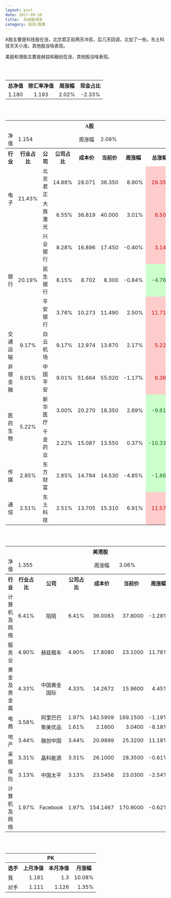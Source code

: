 ```yaml
---
layout: post
date: 2017-09-10
title:  科技股领涨
category: 投资/股票
---
```


A股主要是科技股在涨，北京君正前两天冲高，后几天回调，又加了一些。东土科技天天小涨。其他股没啥表现。

美股和港股主要是赫兹和融创在涨，其他股没啥表现。

<br/>
<br/>

<table cellspacing="0" border="0">
	<tr>
		<th height="17" align="center"><font face="Noto Sans CJK SC Regular">总净值</font></th>
		<th align="center"><font face="Noto Sans CJK SC Regular">除汇率净值</font></th>
		<th align="center"><font face="Noto Sans CJK SC Regular">周涨幅</font></th>
		<th align="center" valign="middle"><font face="Noto Sans CJK SC Regular">现金占比</font></th>
	</tr>
	<tr>
		<td height="17" align="center" sdval="1.18" sdnum="1033;0;0.000">1.180</td>
		<td align="center" sdval="1.193" sdnum="1033;0;0.000">1.193</td>
		<td align="center" sdval="0.0202" sdnum="1033;0;0.00%">2.02%</td>
		<td align="center" sdval="-0.0233" sdnum="1033;0;0.00%">-2.33%</td>
	</tr>
</table>
<br />
<br />
<table>
	<tr>
		<th colspan="8"  height="21" align="center" valign="middle"><font face="Noto Sans CJK SC Regular">A股</font></th>
		</tr>
	<tr>
		<td height="17" align="center"><font face="Noto Sans CJK SC Regular">净值</font></td>
		<td colspan="3"  align="left" valign="middle" sdval="1.154" sdnum="1033;">1.154</td>
		<td align="center"><font face="Noto Sans CJK SC Regular">周涨幅</font></td>
		<td colspan="3"  align="left" valign="middle" sdval="0.0209" sdnum="1033;0;0.00%">2.09%</td>
		</tr>
	<tr>
		<th height="21" align="center" valign="middle"><font face="Noto Sans CJK SC Regular">行业</font></th>
		<th align="center" valign="middle"><font face="Noto Sans CJK SC Regular">行业占比</font></th>
		<th align="center"><font face="Noto Sans CJK SC Regular">公司</font></th>
		<th align="center"><font face="Noto Sans CJK SC Regular">公司占比</font></th>
		<th align="center"><font face="Noto Sans CJK SC Regular">成本价</font></th>
		<th align="center"><font face="Noto Sans CJK SC Regular">当前价</font></th>
		<th align="center"><font face="Noto Sans CJK SC Regular">周涨幅</font></th>
		<th align="center"><font face="Noto Sans CJK SC Regular">总涨幅</font></th>
	</tr>
	<tr>
		<td rowspan="2"  height="34" align="center" valign="middle"><font face="Noto Sans CJK SC Regular">电子</font></td>
		<td rowspan="2"  align="center" valign="middle" sdval="0.2143" sdnum="1033;0;0.00%">21.43%</td>
		<td align="left"><font face="Noto Sans CJK SC Regular">北京君正</font></td>
		<td align="right" sdval="0.1488" sdnum="1033;0;0.00%">14.88%</td>
		<td align="right" sdval="28.071" sdnum="1033;0;0.000">28.071</td>
		<td align="right" sdval="36.35" sdnum="1033;0;0.000">36.350</td>
		<td align="right" sdval="0.089" sdnum="1033;0;0.00%">8.90%</td>
		<td align="right" bgcolor="#FFCCCC" sdval="0.293530711410352" sdnum="1033;0;0.00%"><font color="#CC0000">29.35%</font></td>
	</tr>
	<tr>
		<td align="left"><font face="Noto Sans CJK SC Regular">大族激光</font></td>
		<td align="right" sdval="0.0655" sdnum="1033;0;0.00%">6.55%</td>
		<td align="right" sdval="36.819" sdnum="1033;0;0.000">36.819</td>
		<td align="right" sdval="40" sdnum="1033;0;0.000">40.000</td>
		<td align="right" sdval="0.0301" sdnum="1033;0;0.00%">3.01%</td>
		<td align="right" bgcolor="#FFCCCC" sdval="0.0849956109617316" sdnum="1033;0;0.00%"><font color="#CC0000">8.50%</font></td>
	</tr>
	<tr>
		<td rowspan="3"  height="51" align="center" valign="middle"><font face="Noto Sans CJK SC Regular">银行</font></td>
		<td rowspan="3"  align="center" valign="middle" sdval="0.2019" sdnum="1033;0;0.00%">20.19%</td>
		<td align="left"><font face="Noto Sans CJK SC Regular">兴业银行</font></td>
		<td align="right" sdval="0.0828" sdnum="1033;0;0.00%">8.28%</td>
		<td align="right" sdval="16.896" sdnum="1033;0;0.000">16.896</td>
		<td align="right" sdval="17.45" sdnum="1033;0;0.000">17.450</td>
		<td align="right" sdval="-0.004" sdnum="1033;0;0.00%">-0.40%</td>
		<td align="right" bgcolor="#FFCCCC" sdval="0.0313888257575756" sdnum="1033;0;0.00%"><font color="#CC0000">3.14%</font></td>
	</tr>
	<tr>
		<td align="left"><font face="Noto Sans CJK SC Regular">民生银行</font></td>
		<td align="right" sdval="0.0815" sdnum="1033;0;0.00%">8.15%</td>
		<td align="right" sdval="8.702" sdnum="1033;0;0.000">8.702</td>
		<td align="right" sdval="8.3" sdnum="1033;0;0.000">8.300</td>
		<td align="right" sdval="-0.0084" sdnum="1033;0;0.00%">-0.84%</td>
		<td align="right" bgcolor="#CCFFCC" sdval="-0.0475962767179958" sdnum="1033;0;0.00%"><font color="#006600">-4.76%</font></td>
	</tr>
	<tr>
		<td align="left"><font face="Noto Sans CJK SC Regular">平安银行</font></td>
		<td align="right" sdval="0.0376" sdnum="1033;0;0.00%">3.76%</td>
		<td align="right" sdval="10.273" sdnum="1033;0;0.000">10.273</td>
		<td align="right" sdval="11.49" sdnum="1033;0;0.000">11.490</td>
		<td align="right" sdval="0.025" sdnum="1033;0;0.00%">2.50%</td>
		<td align="right" bgcolor="#FFCCCC" sdval="0.117065881436776" sdnum="1033;0;0.00%"><font color="#CC0000">11.71%</font></td>
	</tr>
	<tr>
		<td height="17" align="center" valign="middle"><font face="Noto Sans CJK SC Regular"> 交通运输</font></td>
		<td align="center" valign="middle" sdval="0.0917" sdnum="1033;0;0.00%">9.17%</td>
		<td align="left"><font face="Noto Sans CJK SC Regular">白云机场</font></td>
		<td align="right" sdval="0.0917" sdnum="1033;0;0.00%">9.17%</td>
		<td align="right" sdval="12.974" sdnum="1033;0;0.000">12.974</td>
		<td align="right" sdval="13.67" sdnum="1033;0;0.000">13.670</td>
		<td align="right" sdval="0.0217" sdnum="1033;0;0.00%">2.17%</td>
		<td align="right" bgcolor="#FFCCCC" sdval="0.0522457530445506" sdnum="1033;0;0.00%"><font color="#CC0000">5.22%</font></td>
	</tr>
	<tr>
		<td height="17" align="center" valign="middle"><font face="Noto Sans CJK SC Regular">非银金融</font></td>
		<td align="center" valign="middle" sdval="0.0901" sdnum="1033;0;0.00%">9.01%</td>
		<td align="left"><font face="Noto Sans CJK SC Regular">中国平安</font></td>
		<td align="right" sdval="0.0901" sdnum="1033;0;0.00%">9.01%</td>
		<td align="right" sdval="51.664" sdnum="1033;0;0.000">51.664</td>
		<td align="right" sdval="55.02" sdnum="1033;0;0.000">55.020</td>
		<td align="right" sdval="-0.0117" sdnum="1033;0;0.00%">-1.17%</td>
		<td align="right" bgcolor="#FFCCCC" sdval="0.0635581913905234" sdnum="1033;0;0.00%"><font color="#CC0000">6.36%</font></td>
	</tr>
	<tr>
		<td rowspan="2"  height="34" align="center" valign="middle"><font face="Noto Sans CJK SC Regular">医药生物</font></td>
		<td rowspan="2"  align="center" valign="middle" sdval="0.0522" sdnum="1033;0;0.00%">5.22%</td>
		<td align="left"><font face="Noto Sans CJK SC Regular">新华医疗</font></td>
		<td align="right" sdval="0.03" sdnum="1033;0;0.00%">3.00%</td>
		<td align="right" sdval="20.27" sdnum="1033;0;0.000">20.270</td>
		<td align="right" sdval="18.35" sdnum="1033;0;0.000">18.350</td>
		<td align="right" sdval="0.0269" sdnum="1033;0;0.00%">2.69%</td>
		<td align="right" bgcolor="#CCFFCC" sdval="-0.0961212629501726" sdnum="1033;0;0.00%"><font color="#006600">-9.61%</font></td>
	</tr>
	<tr>
		<td align="left"><font face="Noto Sans CJK SC Regular">千金药业</font></td>
		<td align="right" sdval="0.0222" sdnum="1033;0;0.00%">2.22%</td>
		<td align="right" sdval="15.087" sdnum="1033;0;0.000">15.087</td>
		<td align="right" sdval="13.55" sdnum="1033;0;0.000">13.550</td>
		<td align="right" sdval="0.0037" sdnum="1033;0;0.00%">0.37%</td>
		<td align="right" bgcolor="#CCFFCC" sdval="-0.103275787101478" sdnum="1033;0;0.00%"><font color="#006600">-10.33%</font></td>
	</tr>
	<tr>
		<td height="17" align="center"><font face="Noto Sans CJK SC Regular">传媒</font></td>
		<td align="center" sdval="0.0285" sdnum="1033;0;0.00%">2.85%</td>
		<td align="left"><font face="Noto Sans CJK SC Regular">东方财富</font></td>
		<td align="right" sdval="0.0285" sdnum="1033;0;0.00%">2.85%</td>
		<td align="right" sdval="14.784" sdnum="1033;0;0.000">14.784</td>
		<td align="right" sdval="14.53" sdnum="1033;0;0.000">14.530</td>
		<td align="right" sdval="-0.0485" sdnum="1033;0;0.00%">-4.85%</td>
		<td align="right" bgcolor="#CCFFCC" sdval="-0.0185807359307361" sdnum="1033;0;0.00%"><font color="#006600">-1.86%</font></td>
	</tr>
	<tr>
		<td height="17" align="center"><font face="Noto Sans CJK SC Regular">通信</font></td>
		<td align="center" sdval="0.0251" sdnum="1033;0;0.00%">2.51%</td>
		<td align="left"><font face="Noto Sans CJK SC Regular">东土科技</font></td>
		<td align="right" sdval="0.0251" sdnum="1033;0;0.00%">2.51%</td>
		<td align="right" sdval="13.705" sdnum="1033;0;0.000">13.705</td>
		<td align="right" sdval="15.31" sdnum="1033;0;0.000">15.310</td>
		<td align="right" sdval="0.0691" sdnum="1033;0;0.00%">6.91%</td>
		<td align="right" bgcolor="#FFCCCC" sdval="0.115710543597227" sdnum="1033;0;0.00%"><font color="#CC0000">11.57%</font></td>
	</tr>
</table>
<br />
<br />
<table>
	<tr>
		<th colspan="8"  height="17" align="center" valign="middle"><font face="Noto Sans CJK SC Regular">美港股</font></th>
		</tr>
	<tr>
		<td height="17" align="center"><font face="Noto Sans CJK SC Regular">净值</font></td>
		<td colspan="3"  align="left" valign="middle" sdval="1.355" sdnum="1033;">1.355</td>
		<td align="center"><font face="Noto Sans CJK SC Regular">周涨幅</font></td>
		<td colspan="3"  align="left" valign="middle" sdval="0.0306" sdnum="1033;0;0.00%">3.06%</td>
		</tr>
	<tr>
		<th height="21" align="center" valign="middle"><font face="Noto Sans CJK SC Regular">行业</font></th>
		<th align="center" valign="middle"><font face="Noto Sans CJK SC Regular">行业占比</font></th>
		<th align="center"><font face="Noto Sans CJK SC Regular">公司</font></th>
		<th align="center"><font face="Noto Sans CJK SC Regular">公司占比</font></th>
		<th align="center"><font face="Noto Sans CJK SC Regular">成本价</font></th>
		<th align="center"><font face="Noto Sans CJK SC Regular">当前价</font></th>
		<th align="center"><font face="Noto Sans CJK SC Regular">周涨幅</font></th>
		<th align="center"><font face="Noto Sans CJK SC Regular">总涨幅</font></th>
	</tr>
	<tr>
		<td height="17" align="center"><font face="Noto Sans CJK SC Regular">计算机及网络</font></td>
		<td align="center" sdval="0.0641" sdnum="1033;0;0.00%">6.41%</td>
		<td align="center" sdnum="1033;0;0.00%"><font face="Noto Sans CJK SC Regular">陌陌</font></td>
		<td align="right" sdval="0.0641" sdnum="1033;0;0.00%">6.41%</td>
		<td align="right" sdval="36.0063" sdnum="1033;0;0.0000">36.0063</td>
		<td align="right" sdval="37.8" sdnum="1033;0;0.0000">37.8000</td>
		<td align="right" sdval="-0.0128" sdnum="1033;0;0.00%">-1.28%</td>
		<td align="right" bgcolor="#FFCCCC" sdval="0.0484162821506233" sdnum="1033;0;0.00%"><font color="#CC0000">4.84%</font></td>
	</tr>
	<tr>
		<td height="17" align="center"><font face="Noto Sans CJK SC Regular">服务业</font></td>
		<td align="center" sdval="0.049" sdnum="1033;0;0.00%">4.90%</td>
		<td align="center" sdnum="1033;0;0.00%"><font face="Noto Sans CJK SC Regular"> 赫兹租车</font></td>
		<td align="right" sdval="0.049" sdnum="1033;0;0.00%">4.90%</td>
		<td align="right" sdval="17.808" sdnum="1033;0;0.0000">17.8080</td>
		<td align="right" sdval="23.1" sdnum="1033;0;0.0000">23.1000</td>
		<td align="right" sdval="0.1176" sdnum="1033;0;0.00%">11.76%</td>
		<td align="right" bgcolor="#FFCCCC" sdval="0.295769811320755" sdnum="1033;0;0.00%"><font color="#CC0000">29.58%</font></td>
	</tr>
	<tr>
		<td height="17" align="center"><font face="Noto Sans CJK SC Regular">黄金及贵金属</font></td>
		<td align="center" sdval="0.0433" sdnum="1033;0;0.00%">4.33%</td>
		<td align="center" sdnum="1033;0;0.00%"><font face="Noto Sans CJK SC Regular">中国黄金国际</font></td>
		<td align="right" sdval="0.0433" sdnum="1033;0;0.00%">4.33%</td>
		<td align="right" sdval="14.2672" sdnum="1033;0;0.0000">14.2672</td>
		<td align="right" sdval="15.96" sdnum="1033;0;0.0000">15.9600</td>
		<td align="right" sdval="0.0445" sdnum="1033;0;0.00%">4.45%</td>
		<td align="right" bgcolor="#FFCCCC" sdval="0.117249770102052" sdnum="1033;0;0.00%"><font color="#CC0000">11.72%</font></td>
	</tr>
	<tr>
		<td rowspan="2"  height="34" align="center" valign="middle"><font face="Noto Sans CJK SC Regular">电商</font></td>
		<td rowspan="2"  align="center" valign="middle" sdval="0.0358" sdnum="1033;0;0.00%">3.58%</td>
		<td align="center" sdnum="1033;0;0.00%"><font face="Noto Sans CJK SC Regular">阿里巴巴</font></td>
		<td align="right" sdval="0.0197" sdnum="1033;0;0.00%">1.97%</td>
		<td align="right" sdval="142.5909" sdnum="1033;0;0.0000">142.5909</td>
		<td align="right" sdval="169.15" sdnum="1033;0;0.0000">169.1500</td>
		<td align="right" sdval="-0.0119" sdnum="1033;0;0.00%">-1.19%</td>
		<td align="right" bgcolor="#FFCCCC" sdval="0.184860834316916" sdnum="1033;0;0.00%"><font color="#CC0000">18.49%</font></td>
	</tr>
	<tr>
		<td align="center" sdnum="1033;0;0.00%"><font face="Noto Sans CJK SC Regular">聚美优品</font></td>
		<td align="right" sdval="0.0161" sdnum="1033;0;0.00%">1.61%</td>
		<td align="right" sdval="2.16" sdnum="1033;0;0.0000">2.1600</td>
		<td align="right" sdval="3.04" sdnum="1033;0;0.0000">3.0400</td>
		<td align="right" sdval="-0.0818" sdnum="1033;0;0.00%">-8.18%</td>
		<td align="right" bgcolor="#FFCCCC" sdval="0.406007407407407" sdnum="1033;0;0.00%"><font color="#CC0000">40.60%</font></td>
	</tr>
	<tr>
		<td height="17" align="center"><font face="Noto Sans CJK SC Regular">地产</font></td>
		<td align="center" sdval="0.0344" sdnum="1033;0;0.00%">3.44%</td>
		<td align="center" sdnum="1033;0;0.00%"><font face="Noto Sans CJK SC Regular">融创中国</font></td>
		<td align="right" sdval="0.0344" sdnum="1033;0;0.00%">3.44%</td>
		<td align="right" sdval="20.9899" sdnum="1033;0;0.0000">20.9899</td>
		<td align="right" sdval="25.32" sdnum="1033;0;0.0000">25.3200</td>
		<td align="right" sdval="0.1118" sdnum="1033;0;0.00%">11.18%</td>
		<td align="right" bgcolor="#FFCCCC" sdval="0.204894455904983" sdnum="1033;0;0.00%"><font color="#CC0000">20.49%</font></td>
	</tr>
	<tr>
		<td height="17" align="center"><font face="Noto Sans CJK SC Regular">采掘</font></td>
		<td align="center" sdval="0.0331" sdnum="1033;0;0.00%">3.31%</td>
		<td align="center" sdnum="1033;0;0.00%"><font face="Noto Sans CJK SC Regular">晶科能源</font></td>
		<td align="right" sdval="0.0331" sdnum="1033;0;0.00%">3.31%</td>
		<td align="right" sdval="26.1" sdnum="1033;0;0.0000">26.1000</td>
		<td align="right" sdval="28.35" sdnum="1033;0;0.0000">28.3500</td>
		<td align="right" sdval="-0.0081" sdnum="1033;0;0.00%">-0.81%</td>
		<td align="right" bgcolor="#FFCCCC" sdval="0.0848068965517241" sdnum="1033;0;0.00%"><font color="#CC0000">8.48%</font></td>
	</tr>
	<tr>
		<td height="17" align="center"><font face="Noto Sans CJK SC Regular">保险</font></td>
		<td align="center" sdval="0.0313" sdnum="1033;0;0.00%">3.13%</td>
		<td align="center" sdnum="1033;0;0.00%"><font face="Noto Sans CJK SC Regular">中国太平</font></td>
		<td align="right" sdval="0.0313" sdnum="1033;0;0.00%">3.13%</td>
		<td align="right" sdval="23.5456" sdnum="1033;0;0.0000">23.5456</td>
		<td align="right" sdval="23.03" sdnum="1033;0;0.0000">23.0300</td>
		<td align="right" sdval="-0.0254" sdnum="1033;0;0.00%">-2.54%</td>
		<td align="right" bgcolor="#CCFFCC" sdval="-0.0232979342212558" sdnum="1033;0;0.00%"><font color="#006600">-2.33%</font></td>
	</tr>
	<tr>
		<td height="17" align="center"><font face="Noto Sans CJK SC Regular">计算机及网络</font></td>
		<td align="center" sdval="0.0197" sdnum="1033;0;0.00%">1.97%</td>
		<td align="center" sdnum="1033;0;0.00%">Facebook</td>
		<td align="right" sdval="0.0197" sdnum="1033;0;0.00%">1.97%</td>
		<td align="right" sdval="154.1467" sdnum="1033;0;0.0000">154.1467</td>
		<td align="right" sdval="170.9" sdnum="1033;0;0.0000">170.9000</td>
		<td align="right" sdval="-0.0062" sdnum="1033;0;0.00%">-0.62%</td>
		<td align="right" bgcolor="#FFCCCC" sdval="0.107284130117609" sdnum="1033;0;0.00%"><font color="#CC0000">10.73%</font></td>
	</tr>
</table>
<br />
<br />
<table>
	<tr>
		<th colspan="4"  height="17" align="center" valign="middle">PK</th>
	</tr>
	<tr>
		<th height="21" align="center"><font face="Noto Sans CJK SC Regular">选手</font></th>
		<th align="center"><font face="Noto Sans CJK SC Regular">上月净值</font></th>
		<th align="center"><font face="Noto Sans CJK SC Regular">本月净值</font></th>
		<th align="center"><font face="Noto Sans CJK SC Regular">月涨幅</font></th>
	</tr>
	<tr>
		<td height="17" align="left"><font face="Noto Sans CJK SC Regular">我</font></td>
		<td align="right" sdval="1.181" sdnum="1033;">1.181</td>
		<td align="right" sdval="1.3" sdnum="1033;">1.3</td>
		<td align="right" sdval="0.100762066045724" sdnum="1033;0;0.00%">10.08%</td>
	</tr>
	<tr>
		<td height="17" align="left"><font face="Noto Sans CJK SC Regular">对手</font></td>
		<td align="right" sdval="1.111" sdnum="1033;">1.111</td>
		<td align="right" sdval="1.126" sdnum="1033;">1.126</td>
		<td align="right" sdval="0.0135013501350134" sdnum="1033;0;0.00%">1.35%</td>
	</tr>
</table>
